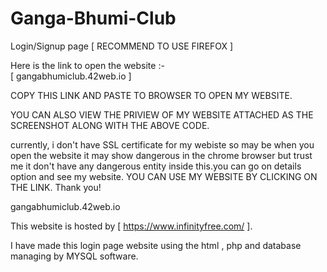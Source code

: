 # Ganga-Bhumi-Club
Login/Signup page [ RECOMMEND TO USE FIREFOX ]

Here is the link to open the website :-    
    [ gangabhumiclub.42web.io ]

COPY THIS LINK AND PASTE TO BROWSER TO OPEN MY WEBSITE. 

YOU CAN ALSO VIEW THE PRIVIEW OF MY WEBSITE ATTACHED AS THE SCREENSHOT ALONG WITH THE ABOVE CODE.

currently, i don't have SSL certificate for my webiste so may be when you open the website it may show dangerous in the chrome browser but trust me it don't have any dangerous entity inside this.you can go on details option and see my website. 
YOU CAN USE MY WEBSITE BY CLICKING ON THE LINK. Thank you!

gangabhumiclub.42web.io

This website is hosted by [ https://www.infinityfree.com/ ].

I have made this login page website using the html , php and database managing by MYSQL software.
